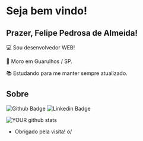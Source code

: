 
# Seja bem vindo!

 

## Prazer, Felipe Pedrosa de Almeida!

 

:computer: Sou desenvolvedor WEB!

:house_with_garden: Moro em Guarulhos / SP.

:books: Estudando para me manter sempre atualizado.

 

## Sobre

![Github Badge](https://img.shields.io/badge/-Github-000?style=flat-square&logo=Github&logoColor=white&link=https://github.com/lipefit)
![Linkedin Badge](https://img.shields.io/badge/-LinkedIn-blue?style=flat-square&logo=Linkedin&logoColor=white&link=https://www.linkedin.com/in/felipe-pedrosa-de-almeida/)

![YOUR github stats](https://github-readme-stats.vercel.app/api?username=lipefit)



- Obrigado pela visita! o/
